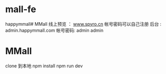 # mall-fe
happymmall# MMall
线上预览 ： www.spyro.cn
           帐号密码可以自己注册
后台     : admin.happymmall.com
           帐号密码:  admin 
                     admin
# MMall
clone 到本地 npm install
npm run dev 
